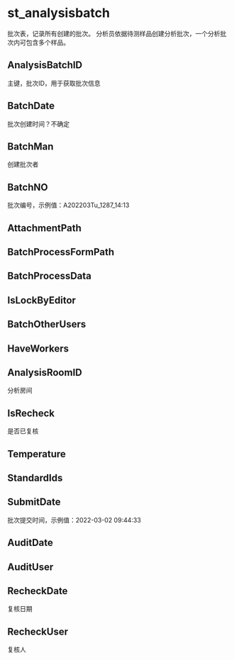 # st_analysisbatch

批次表，记录所有创建的批次。
分析员依据待测样品创建分析批次，一个分析批次内可包含多个样品。

## AnalysisBatchID

主键，批次ID，用于获取批次信息

## BatchDate

批次创建时间？不确定

## BatchMan

创建批次者

## BatchNO

批次编号，示例值：A202203Tu_1287_14:13

## AttachmentPath

## BatchProcessFormPath

## BatchProcessData

## IsLockByEditor

## BatchOtherUsers

## HaveWorkers

## AnalysisRoomID

分析房间

## IsRecheck

是否已复核

## Temperature

## StandardIds

## SubmitDate

批次提交时间，示例值：2022-03-02 09:44:33

## AuditDate

## AuditUser

## RecheckDate

复核日期

## RecheckUser

复核人
